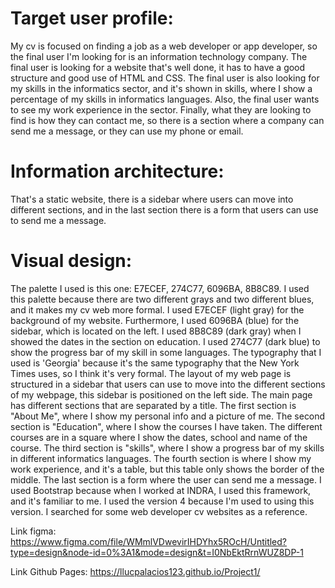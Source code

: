# Target user profile: 
My cv is focused on finding a job as a web developer or app developer, so the final user I'm looking for is an information technology company. The final user is looking for a website that's well done, it has to have a good structure and good use of HTML and CSS. The final user is also looking for my skills in the informatics sector, and it's shown in skills, where I show a percentage of my skills in informatics languages. Also, the final user wants to see my work experience in the sector. Finally, what they are looking to find is how they can contact me, so there is a section where a company can send me a message, or they can use my phone or email.

# Information architecture:
That's a static website, there is a sidebar where users can move into different sections, and in the last section there is a form that users can use to send me a message.

# Visual design: 
The palette I used is this one: E7ECEF, 274C77, 6096BA, 8B8C89.
I used this palette because there are two different grays and two different blues, and it makes my cv web more formal. I used E7ECEF (light gray) for the background of my website. Furthermore, I used 6096BA (blue) for the sidebar, which is located on the left. I used 8B8C89 (dark gray) when I showed the dates in the section on education. I used 274C77 (dark blue) to show the progress bar of my skill in some languages. The typography that I used is 'Georgia' because it's the same typography that the New York Times uses, so I think it's very formal. The layout of my web page is structured in a sidebar that users can use to move into the different sections of my webpage, this sidebar is positioned on the left side. The main page has different sections that are separated by a title. The first section is "About Me", where I show my personal info and a picture of me. The second section is "Education", where I show the courses I have taken. The different courses are in a square where I show the dates, school and name of the course. The third section is "skills", where I show a progress bar of my skills in different informatics languages. The fourth section is where I show my work experience, and it's a table, but this table only shows the border of the middle. The last section is a form where the user can send me a message. I used Bootstrap because when I worked at INDRA, I used this framework, and it's familiar to me. I used the version 4 because I'm used to using this version.
I searched for some web developer cv websites as a reference.


Link figma: 
https://www.figma.com/file/WMmlVDwevirIHDYhx5ROcH/Untitled?type=design&node-id=0%3A1&mode=design&t=I0NbEktRrnWUZ8DP-1

Link Github Pages: 
https://llucpalacios123.github.io/Project1/
